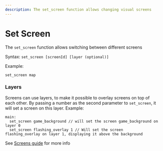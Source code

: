 ```yaml
---
description: The set_screen function allows changing visual screens
---
```


# Set Screen

The `set_screen` function allows switching between different screens

Syntax: `set_screen [screenId] [layer (optional)]`

Example:

```
set_screen map
```

### Layers

Screens can use layers, to make it possible to overlay screens on top of each other. By passing a number as the second parameter to `set_screen`, it will set a screen on this layer. Example:

```
main:
  set_screen game_background // will set the screen game_background on layer 0
  set_screen flashing_overlay 1 // Will set the screen flashing_overlay on layer 1, displaying it above the background
```

See [Screens guide](../../features/viewport.md) for more info

